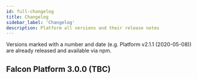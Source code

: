 ```yaml
---
id: full-changelog
title: Changelog
sidebar_label: 'Changelog'
description: Platform all versions and their release notes
---
```


Versions marked with a number and date (e.g. Platform v2.1.1 (2020-05-08)) are already released and available via npm.

## Falcon Platform 3.0.0 (TBC)
